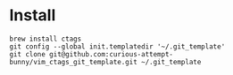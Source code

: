 # Install

    brew install ctags
    git config --global init.templatedir '~/.git_template'
    git clone git@github.com:curious-attempt-bunny/vim_ctags_git_template.git ~/.git_template

